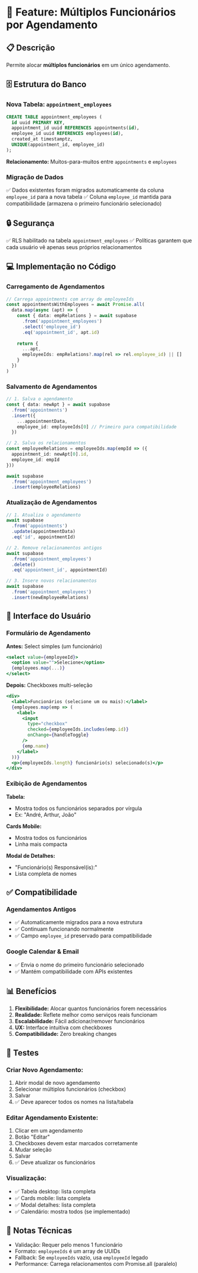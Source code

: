# 👥 Feature: Múltiplos Funcionários por Agendamento

## 📋 Descrição

Permite alocar **múltiplos funcionários** em um único agendamento.

## 🗄️ Estrutura do Banco

### Nova Tabela: `appointment_employees`

```sql
CREATE TABLE appointment_employees (
  id uuid PRIMARY KEY,
  appointment_id uuid REFERENCES appointments(id),
  employee_id uuid REFERENCES employees(id),
  created_at timestamptz,
  UNIQUE(appointment_id, employee_id)
);
```

**Relacionamento:** Muitos-para-muitos entre `appointments` e `employees`

### Migração de Dados

✅ Dados existentes foram migrados automaticamente da coluna `employee_id` para a nova tabela
✅ Coluna `employee_id` mantida para compatibilidade (armazena o primeiro funcionário selecionado)

## 🔒 Segurança

✅ RLS habilitado na tabela `appointment_employees`
✅ Políticas garantem que cada usuário vê apenas seus próprios relacionamentos

## 💻 Implementação no Código

### Carregamento de Agendamentos

```typescript
// Carrega appointments com array de employeeIds
const appointmentsWithEmployees = await Promise.all(
  data.map(async (apt) => {
    const { data: empRelations } = await supabase
      .from('appointment_employees')
      .select('employee_id')
      .eq('appointment_id', apt.id)
    
    return {
      ...apt,
      employeeIds: empRelations?.map(rel => rel.employee_id) || []
    }
  })
)
```

### Salvamento de Agendamentos

```typescript
// 1. Salva o agendamento
const { data: newApt } = await supabase
  .from('appointments')
  .insert({
    ...appointmentData,
    employee_id: employeeIds[0] // Primeiro para compatibilidade
  })

// 2. Salva os relacionamentos
const employeeRelations = employeeIds.map(empId => ({
  appointment_id: newApt[0].id,
  employee_id: empId
}))

await supabase
  .from('appointment_employees')
  .insert(employeeRelations)
```

### Atualização de Agendamentos

```typescript
// 1. Atualiza o agendamento
await supabase
  .from('appointments')
  .update(appointmentData)
  .eq('id', appointmentId)

// 2. Remove relacionamentos antigos
await supabase
  .from('appointment_employees')
  .delete()
  .eq('appointment_id', appointmentId)

// 3. Insere novos relacionamentos
await supabase
  .from('appointment_employees')
  .insert(newEmployeeRelations)
```

## 🎨 Interface do Usuário

### Formulário de Agendamento

**Antes:** Select simples (um funcionário)
```jsx
<select value={employeeId}>
  <option value="">Selecione</option>
  {employees.map(...)}
</select>
```

**Depois:** Checkboxes multi-seleção
```jsx
<div>
  <label>Funcionários (selecione um ou mais):</label>
  {employees.map(emp => (
    <label>
      <input 
        type="checkbox"
        checked={employeeIds.includes(emp.id)}
        onChange={handleToggle}
      />
      {emp.name}
    </label>
  ))}
  <p>{employeeIds.length} funcionário(s) selecionado(s)</p>
</div>
```

### Exibição de Agendamentos

**Tabela:**
- Mostra todos os funcionários separados por vírgula
- Ex: "André, Arthur, João"

**Cards Mobile:**
- Mostra todos os funcionários
- Linha mais compacta

**Modal de Detalhes:**
- "Funcionário(s) Responsável(is):"
- Lista completa de nomes

## ✅ Compatibilidade

### Agendamentos Antigos
- ✅ Automaticamente migrados para a nova estrutura
- ✅ Continuam funcionando normalmente
- ✅ Campo `employee_id` preservado para compatibilidade

### Google Calendar & Email
- ✅ Envia o nome do primeiro funcionário selecionado
- ✅ Mantém compatibilidade com APIs existentes

## 📊 Benefícios

1. **Flexibilidade:** Alocar quantos funcionários forem necessários
2. **Realidade:** Reflete melhor como serviços reais funcionam
3. **Escalabilidade:** Fácil adicionar/remover funcionários
4. **UX:** Interface intuitiva com checkboxes
5. **Compatibilidade:** Zero breaking changes

## 🧪 Testes

### Criar Novo Agendamento:
1. Abrir modal de novo agendamento
2. Selecionar múltiplos funcionários (checkbox)
3. Salvar
4. ✅ Deve aparecer todos os nomes na lista/tabela

### Editar Agendamento Existente:
1. Clicar em um agendamento
2. Botão "Editar"
3. Checkboxes devem estar marcados corretamente
4. Mudar seleção
5. Salvar
6. ✅ Deve atualizar os funcionários

### Visualização:
- ✅ Tabela desktop: lista completa
- ✅ Cards mobile: lista completa
- ✅ Modal detalhes: lista completa
- ✅ Calendário: mostra todos (se implementado)

## 📝 Notas Técnicas

- Validação: Requer pelo menos 1 funcionário
- Formato: `employeeIds` é um array de UUIDs
- Fallback: Se `employeeIds` vazio, usa `employeeId` legado
- Performance: Carrega relacionamentos com Promise.all (paralelo)

